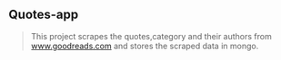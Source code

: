 ## Quotes-app
> This project scrapes the quotes,category and their authors from www.goodreads.com and stores the scraped data in mongo.
